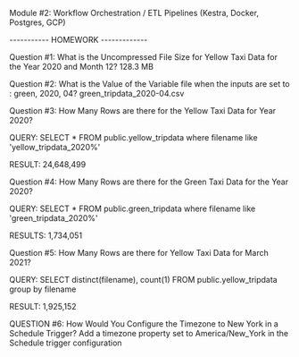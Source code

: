 Module #2: Workflow Orchestration / ETL Pipelines (Kestra, Docker, Postgres, GCP)

----------- HOMEWORK -------------

Question #1:
What is the Uncompressed File Size for Yellow Taxi Data for the Year 2020 and Month 12?
128.3 MB

Question #2:
What is the Value of the Variable file when the inputs are set to : green, 2020, 04?
green_tripdata_2020-04.csv

Question #3:
How Many Rows are there for the Yellow Taxi Data for Year 2020?

QUERY:
SELECT * 
FROM public.yellow_tripdata
where filename like 'yellow_tripdata_2020%'

RESULT:
24,648,499

Question #4:
How Many Rows are there for the Green Taxi Data for the Year 2020?

QUERY:
SELECT *
FROM public.green_tripdata
where filename like 'green_tripdata_2020%'

RESULTS:
1,734,051

Question #5:
How Many Rows are there for Yellow Taxi Data for March 2021?

QUERY:
SELECT distinct(filename), count(1)
FROM public.yellow_tripdata
group by filename

RESULT:
1,925,152

QUESTION #6:
How Would You Configure the Timezone to New York in a Schedule Trigger?
Add a timezone property set to America/New_York in the Schedule trigger configuration
